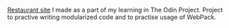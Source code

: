 [Restaurant site](https://olesiakniazeva.github.io/restaurant-page/) I made as a part of my learning in The Odin Project. Project to practive writing modularized code and to practise usage of WebPack.
